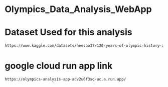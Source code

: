 # Olympics_Data_Analysis_WebApp

# Dataset Used for this analysis
```bash
https://www.kaggle.com/datasets/heesoo37/120-years-of-olympic-history-athletes-and-results
```

# google cloud run app link
```bash
https://olympics-analysis-app-adv2u6f3sq-uc.a.run.app/
```